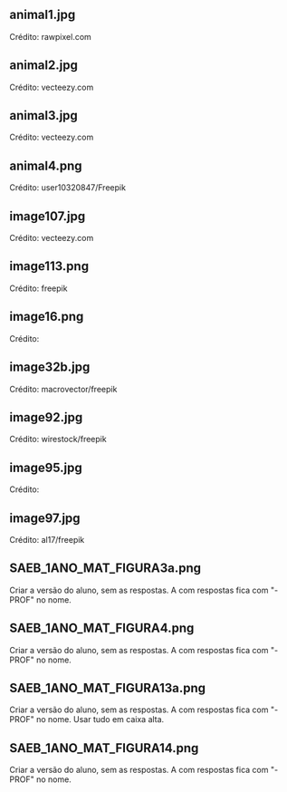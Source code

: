 animal1.jpg
----------

Crédito: rawpixel.com

animal2.jpg
----------

Crédito: vecteezy.com

animal3.jpg
----------

Crédito: vecteezy.com

animal4.png
----------

Crédito: user10320847/Freepik

image107.jpg
----------

Crédito: vecteezy.com

image113.png
----------

Crédito: freepik

image16.png
----------

Crédito: 

image32b.jpg
----------

Crédito: macrovector/freepik

image92.jpg
----------

Crédito: wirestock/freepik


image95.jpg
----------

Crédito: 

image97.jpg
----------

Crédito: al17/freepik


SAEB_1ANO_MAT_FIGURA3a.png
--------------------------
Criar a versão do aluno, sem as respostas. A com respostas fica com "-PROF" no nome.


SAEB_1ANO_MAT_FIGURA4.png
-------------------------
Criar a versão do aluno, sem as respostas. A com respostas fica com "-PROF" no nome.


SAEB_1ANO_MAT_FIGURA13a.png
---------------------------
Criar a versão do aluno, sem as respostas. A com respostas fica com "-PROF" no nome. Usar tudo em caixa alta.


SAEB_1ANO_MAT_FIGURA14.png
--------------------------
Criar a versão do aluno, sem as respostas. A com respostas fica com "-PROF" no nome.